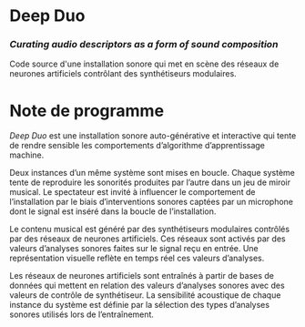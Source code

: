 # Deep Duo
### _Curating audio descriptors as a form of sound composition_
Code source d'une installation sonore qui met en scène des réseaux de neurones artificiels contrôlant des synthétiseurs modulaires.

# Note de programme
_Deep Duo_ est une installation sonore auto-générative et interactive qui tente de rendre sensible les comportements d’algorithme d’apprentissage machine. 

Deux instances d’un même système sont mises en boucle. Chaque système tente de reproduire les sonorités produites par l’autre dans un jeu de miroir musical. Le spectateur est invité à influencer le comportement de l’installation par le biais d’interventions sonores captées par un microphone dont le signal est inséré dans la boucle de l’installation.

Le contenu musical est généré par des synthétiseurs modulaires contrôlés par des réseaux de neurones artificiels. Ces réseaux sont activés par des valeurs d’analyses sonores faites sur le signal reçu en entrée. Une représentation visuelle reflète en temps réel ces valeurs d’analyses.

Les réseaux de neurones artificiels sont entraînés à partir de bases de données qui mettent en relation des valeurs d’analyses sonores avec des valeurs de contrôle de synthétiseur. La sensibilité acoustique de chaque instance du système est définie par la sélection des types d’analyses sonores utilisés lors de l’entraînement.
